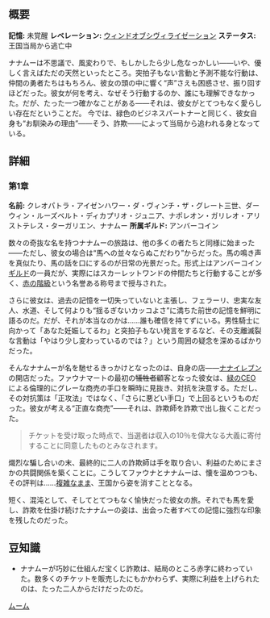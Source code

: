 <!-- title: ナナムー -->
<!-- quote: 「そっくりっていうなら、あなたがお腹に子どもがいるくらいそっくりよ。」 -->
<!-- chapters: 0 -->
<!-- images: (ナナムー 第1章プロフィール), (本を読むナナムー), (仲間と一緒にエイジアント・シューアーズを探検するナナムー) -->
<!-- model: false -->

## 概要

**記憶:** 未覚醒
**レベレーション:** [ウィンドオブシヴィライゼーション](#entry:winds-of-civilization-entry)
**ステータス:** 王国当局から逃亡中

ナナムーは不思議で、風変わりで、もしかしたら少し危なっかしい――いや、優しく言えばただの天然といったところ。突拍子もない言動と予測不能な行動は、仲間の勇者たちはもちろん、彼女の頭の中に響く“声”さえも困惑させ、振り回すほどだった。彼女が何を考え、なぜそう行動するのか、誰にも理解できなかった。だが、たった一つ確かなことがある――それは、彼女がとてつもなく愛らしい存在だということだ。
今では、緑色のビジネスパートナーと同じく、彼女自身も“お馴染みの理由”――そう、詐欺――によって当局から追われる身となっている。

## 詳細

### 第1章

**名前:** クレオパトラ・アイゼンハワー・ダ・ヴィンチ・ザ・グレート三世、ダーウィン・ルーズベルト・ディカプリオ・ジュニア、ナポレオン・ガリレオ・アリストテレス・ターガリエン、ナナムー
**所属ギルド:** アンバーコイン

数々の奇抜な名を持つナナムーの旅路は、他の多くの者たちと同様に始まった――ただし、彼女の場合は“馬への並々ならぬこだわり”からだった。馬の鳴き声を真似たり、馬の話を口にするのが日常の光景だった。形式上はアンバーコイン[ギルド](#entry:guilds-entry)の一員だが、実際にはスカーレットワンドの仲間たちと行動することが多く、[赤の階級](https://www.youtube.com/live/zPJ78C7uNq8?feature=shared&t=360)という名誉ある称号まで授与された。

さらに彼女は、過去の記憶を一切失っていないと主張し、フェラーリ、忠実な友人、水道、そして何よりも“揺るぎないカッコよさ”に満ちた前世の記憶を鮮明に語るのだ。だが、それが本当なのかは……誰も確信を持てずにいる。男性騎士に向かって「あなた妊娠してるわ」と突拍子もない発言をするなど、その支離滅裂な言動は「やはり少し変わっているのでは？」という周囲の疑念を深めるばかりだった。

そんなナナムーが名を馳せるきっかけとなったのは、自身の店――[ナナイレブン](#entry:faunamart-entry)の開店だった。ファウナマートの最初の~~犠牲者~~顧客となった彼女は、[緑のCEO](#entry:fauna-entry)による倫理的にグレーな商売の手口を瞬時に見抜き、対抗を決意する。ただし、その対抗策は「正攻法」ではなく、「さらに悪どい手口」で上回るというものだった。彼女が考える“正直な商売”――それは、詐欺師を詐欺で出し抜くことだった。

> チケットを受け取った時点で、当選者は収入の10％を偉大なる大義に寄付することに同意したものとみなされます。

熾烈な騙し合いの末、最終的に二人の詐欺師は手を取り合い、利益のためにまさかの共闘関係を築くことに。こうしてファウナとナナムーは、懐を温めつつも、その評判は……[複雑なまま](https://www.youtube.com/live/8x-MVX8h9gU?feature=shared&t=1970)、王国から姿を消すこととなる。

短く、混沌として、そしてとてつもなく愉快だった彼女の旅。それでも馬を愛し、詐欺を仕掛け続けたナナムーの姿は、出会った者すべての記憶に強烈な印象を残したのだった。

## 豆知識

- ナナムーが巧妙に仕組んだ宝くじ詐欺は、結局のところ赤字に終わっていた。数多くのチケットを販売したにもかかわらず、実際に利益を上げられたのは、たった二人からだけだったのだ。

[ムーム](#easter:easter-moom)
